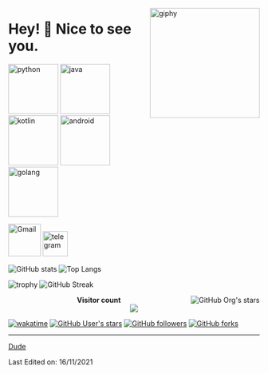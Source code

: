 <!--suppress HtmlDeprecatedAttribute -->
[<img align='right' src="https://media.giphy.com/media/M9gbBd9nbDrOTu1Mqx/giphy.gif" width="220" alt="giphy">](https://t.me/its_simple1)



# Hey! 👋 Nice to see you. #



[<img src="https://cdn.iconscout.com/icon/free/png-256/python-3521655-2945099.png" alt="python" width="100">](https://docs.python.org/3/library/index.html)
[<img src="https://cdn.iconscout.com/icon/free/png-128/java-2038875-1720088.png" alt="java" width="100">](https://docs.oracle.com/en/java/)
[<img src="https://cdn.iconscout.com/icon/free/png-256/kotlin-283155.png" alt="kotlin" width="100">](https://kotlinlang.org/docs/home.html)
[<img src="https://cdn.iconscout.com/icon/free/png-256/android-3521272-2944776.png" alt="android" width="100">](https://developer.android.com/reference)
[<img src="https://hsto.org/webt/5b/2e/6a/5b2e6a4a389cc942256392.png" alt="golang" width="100">](https://golang.org/doc/)



[<img src="https://seeklogo.com/images/G/gmail-new-2020-logo-32DBE11BB4-seeklogo.com.png" alt="Gmail" width="65">](mailto:voko.aleksey@gmail.com)
[<img src="https://cdn.iconscout.com/icon/free/png-256/telegram-3-226554.png" alt="telegram" width="50">](https://t.me/itssimple1)







![GitHub stats](https://github-readme-stats.vercel.app/api?username=itssimple1&theme=gotham&show_icons=true&count_private=true&hide_title=true&hide_border=true)
![Top Langs](https://github-readme-stats.vercel.app/api/top-langs/?username=itssimple1&layout=default&theme=gotham&hide=html&hide_border=true&card_width=330)


![trophy](https://github-profile-trophy.vercel.app/?username=itssimple1&theme=onestar&no-frame=true&column=3&row=2)
![GitHub Streak](http://github-readme-streak-stats.herokuapp.com?user=itssimple1&theme=gotham&hide_border=true&date_format=M%20j%5B%2C%20Y%5D)


[<img alt="GitHub Org's stars" src="https://img.shields.io/github/stars/OldCodersClub?label=OldCodersClub%27s%20Stars&logoColor=red&style=social" align="right">](https://github.com/OldCodersClub/faq)

</p>
  <p align="center"> 
  <b>Visitor count</b><br>
  <img src="https://profile-counter.glitch.me/itssimple1/count.svg" />
     
</p>

[![wakatime](https://wakatime.com/badge/user/8cc8aa38-4041-409b-9d27-a85e5b897ad4.svg?style=social)](https://wakatime.com/@8cc8aa38-4041-409b-9d27-a85e5b897ad4)
[<img alt="GitHub User's stars" src="https://img.shields.io/github/stars/itssimple1?affiliations=OWNER%2CCOLLABORATOR%2CORGANIZATION_MEMBER&label=Total%20user%20stars%20in%20all%20repo&logoColor=red&style=social">](https://github.com/itssimple1?tab=repositories&q=&type=&language=&sort=stargazers)
[<img alt="GitHub followers" src="https://img.shields.io/github/followers/itssimple1?&logoColor=red&style=social">](https://github.com/itssimple1?tab=followers)
[<img alt="GitHub forks" src="https://img.shields.io/github/forks/itssimple1/TranslatorSelenium?logoColor=red&style=social">](https://github.com/itssimple1/TranslatorSelenium/network/members)

------

[Dude](https://github.com/itssimple1)

Last Edited on: 16/11/2021









